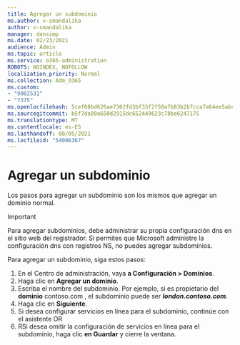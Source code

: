 ```yaml
---
title: Agregar un subdominio
ms.author: v-smandalika
author: v-smandalika
manager: dansimp
ms.date: 02/23/2021
audience: Admin
ms.topic: article
ms.service: o365-administration
ROBOTS: NOINDEX, NOFOLLOW
localization_priority: Normal
ms.collection: Adm_O365
ms.custom:
- "9002531"
- "7375"
ms.openlocfilehash: 5cef08bd626ae7362fd3bf33f2f58a7b83b2b7cca7a64ee5abc9efaa546acd72
ms.sourcegitcommit: b5f7da89a650d2915dc652449623c78be6247175
ms.translationtype: MT
ms.contentlocale: es-ES
ms.lasthandoff: 08/05/2021
ms.locfileid: "54006367"
---
```

# <a name="add-a-subdomain"></a>Agregar un subdominio

Los pasos para agregar un subdominio son los mismos que agregar un dominio normal. 

> [!IMPORTANT]
> Para agregar subdominios, debe administrar su propia configuración dns en el sitio web del registrador. Si permites que Microsoft administre la configuración dns con registros NS, no puedes agregar subdominios. 

Para agregar un subdominio, siga estos pasos:

1. En el Centro de administración, vaya **a Configuración > Dominios**.
2. Haga clic en **Agregar un dominio**.
3. Escriba el nombre del subdominio. Por ejemplo, si es propietario del **dominio** contoso.com , el subdominio puede ser **_london.contoso.com_**.
4. Haga clic en **Siguiente**.
5. Si desea configurar servicios en línea para el subdominio, continúe con el asistente OR
6. RSi desea omitir la configuración de servicios en línea para el subdominio, haga clic **en Guardar** y cierre la ventana.

